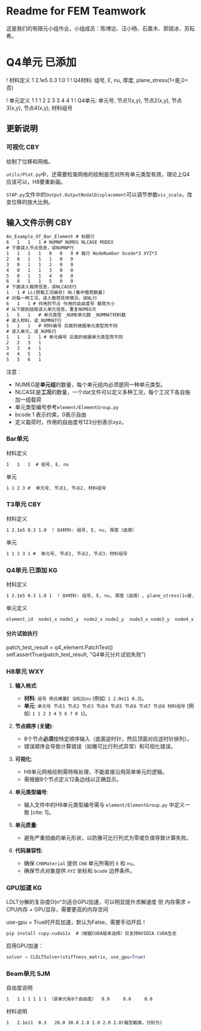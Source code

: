 # Readme for FEM Teamwork

这是我们的有限元小组作业，小组成员：陈博远、汪小杨、石嘉木、郭锐冰、苏耘希。

# Q4单元 已添加
! 材料定义
1 2.1e5 0.3 1.0 1  ! Q4材料: 组号, E, nu, 厚度, plane_stress(1=是,0=否)

! 单元定义
1 1 1 2 2 3 3 4 4 1  ! Q4单元: 单元号, 节点1(x,y), 节点2(x,y), 节点3(x,y), 节点4(x,y), 材料组号
## 更新说明

### 可视化 CBY

绘制了位移和网格。

``utils/Plot.py``中，还需要检查网格的绘制是否对所有单元类型有效，理论上Q4应该可以，H8要重新画。

``STAP.py``文件中的``Output.OutputNodalDisplacement``可以调节参数``vis_scale``，改变位移的放大比例。

## 输入文件示例 CBY

```txt
An_Example_Of_Bar_Element # 标题行
6   1   1   1 # NUMNP NUMEG NLCASE MODEX
# 下面读入节点信息，读NUMNP行
1   1   1   1   0   0   0 # 每行 NodeNumber bcode*3 XYZ*3 
2   0   1   1   1   0   0
3   0   1   1   2   0   0
4   0   1   1   3   0   0
5   0   1   1   4   0   0
6   0   1   1   5   0   0
# 下面读入载荷信息，读NLCASE行
1   1 # LL(荷载工况编号) NL(集中载荷数量)
# 对每一种工况，读入载荷具体情况，读NL行
6   1   1 # 作用的节点 作用的自由度号 载荷大小
# 从下面到结尾读入单元信息，重复NUMEG次
1   5   1   # 单元类型 _NUME单元数 _NUMMAT材料数
# 读入材料，读_NUMMAT行
1   1   1   # 材料编号 后面的根据单元类型而不同
# 读入单元，读_NUME行
1   1   2   1 # 单元编号 后面的根据单元类型而不同
2   2   3   1
3   3   4   1
4   4   5   1
5   5   6   1
```

注意：

- NUMEG是**单元组**的数量，每个单元组内必须是同一种单元类型。
- NLCASE是**工况**的数量，一个dat文件可以定义多种工况，每个工况下各自施加一组载荷
- 单元类型编号参考``element/ElementGroup.py``
- bcode 1 表示约束，0表示自由
- 定义载荷时，作用的自由度号123分别表示xyz。

### Bar单元

材料定义

```txt
1   1   1  # 组号, E, nu
```

单元

```txt
1 1 2 3 #  单元号, 节点1, 节点2, 材料组号
```

### T3单元 CBY

材料定义

```txt
1 2.1e5 0.3 1.0  ! Q4材料: 组号, E, nu, 厚度（选填）
```

单元

```txt
1 1 2 3 1 #  单元号, 节点1, 节点2, 节点3，材料组号
```

### Q4单元 已添加 KG

材料定义

```txt
1 2.1e5 0.3 1.0 1  ! Q4材料: 组号, E, nu, 厚度（选填）, plane_stress(1=是,0=否，选填)
```

单元定义

```txt
element_id  node1_x node1_y  node2_x node2_y  node3_x node3_y  node4_x node4_y  material_set
```

#### 分片试验执行

patch_test_result = q4_element.PatchTest()
self.assertTrue(patch_test_result, "Q4单元分片试验失败")

### H8单元 WXY

1.  **输入格式**:
    * **材料**: `组号 杨氏模量E 泊松比nu` (例如: `1 2.0e11 0.3`)。
    * **单元**: `单元号 节点1 节点2 节点3 节点4 节点5 节点6 节点7 节点8 材料组号` (例如: `1 1 2 3 4 5 6 7 8 1`)。

2.  **节点顺序 (关键)**:
    * 8个节点**必须**按特定顺序输入（底面逆时针，然后顶面对应逆时针排列）。
    * 错误顺序会导致计算错误（如雅可比行列式异常）和可视化错误。

3.  **可视化**:
    * H8单元网格绘制需特殊处理，不能直接沿用简单单元的逻辑。
    * 需根据8个节点定义12条边线以正确显示。

4.  **单元类型编号**:
    * 输入文件中的H8单元类型编号需与 `element/ElementGroup.py` 中定义一致 [cite: 1]。

5.  **单元质量**:
    * 避免严重扭曲的单元形状，以防雅可比行列式为零或负值导致计算失败。

6.  **代码兼容性**:
    * 确保 `CH8Material` 提供 `CH8` 单元所需的 `E` 和 `nu`。
    * 确保节点对象提供 `XYZ` 坐标和 `bcode` 边界条件。

### GPU加速 KG

LDLT分解的复杂度O(n^3)适合GPU加速，可以明显提升求解速度
但 内存需求 = CPU内存 + GPU显存，需要更高的内存空间

use-gpu = True时开启加速，默认为False，需要手动开启！
```txt
pip install cupy-cuda11x  #（根据CUDA版本选择）仅支持NVIDIA CUDA生态
```
启用GPU加速：
```python
solver = CLDLTSolver(stiffness_matrix, use_gpu=True)
```

### Beam单元 SJM

自由度说明
```txt
1   1 1 1 1 1 1 （梁单元有6个自由度）  0.0     0.0     0.0
```

材料说明
```txt
1   2.1e11  0.3   20.0 30.0 2.0 2.0 2.0 2.0(箱型截面，分别为)
```
